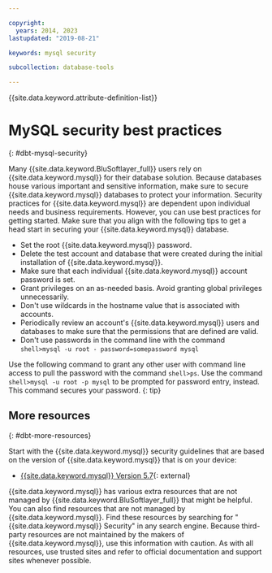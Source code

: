 ```yaml
---

copyright:
  years: 2014, 2023
lastupdated: "2019-08-21"

keywords: mysql security

subcollection: database-tools

---
```


{{site.data.keyword.attribute-definition-list}}

# MySQL security best practices
{: #dbt-mysql-security}

Many {{site.data.keyword.BluSoftlayer_full}} users rely on {{site.data.keyword.mysql}} for their database solution. Because databases house various important and sensitive information, make sure to secure {{site.data.keyword.mysql}} databases to protect your information. Security practices for {{site.data.keyword.mysql}} are dependent upon individual needs and business requirements. However, you can use best practices for getting started. Make sure that you align with the following tips to get a head start in securing your {{site.data.keyword.mysql}} database.

* Set the root {{site.data.keyword.mysql}} password.
* Delete the test account and database that were created during the initial installation of {{site.data.keyword.mysql}}.
* Make sure that each individual {{site.data.keyword.mysql}} account password is set.
* Grant privileges on an as-needed basis. Avoid granting global privileges unnecessarily.
* Don't use wildcards in the hostname value that is associated with accounts.
* Periodically review an account's {{site.data.keyword.mysql}} users and databases to make sure that the permissions that are defined are valid.
* Don't use passwords in the command line with the command `shell>mysql -u root - password=somepassword mysql`

Use the following command to grant any other user with command line access to pull the password with the command `shell>ps`. Use the command `shell>mysql -u root -p mysql` to be prompted for password entry, instead. This command secures your password.
{: tip}

## More resources
{: #dbt-more-resources}

Start with the {{site.data.keyword.mysql}} security guidelines that are based on the version of {{site.data.keyword.mysql}} that is on your device:

* [{{site.data.keyword.mysql}} Version 5.7](http://dev.mysql.com/doc/refman/5.7/en/security.html){: external}

{{site.data.keyword.mysql}} has various extra resources that are not managed by {{site.data.keyword.BluSoftlayer_full}} that might be helpful. You can also find resources that are not managed by {{site.data.keyword.mysql}}. Find these resources by searching for "{{site.data.keyword.mysql}} Security" in any search engine. Because third-party resources are not maintained by the makers of {{site.data.keyword.mysql}}, use this information with caution. As with all resources, use trusted sites and refer to official documentation and support sites whenever possible.
